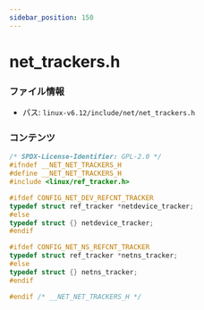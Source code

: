 ```yaml
---
sidebar_position: 150
---
```

# net_trackers.h

### ファイル情報

- パス: `linux-v6.12/include/net/net_trackers.h`

### コンテンツ

```h
/* SPDX-License-Identifier: GPL-2.0 */
#ifndef __NET_NET_TRACKERS_H
#define __NET_NET_TRACKERS_H
#include <linux/ref_tracker.h>

#ifdef CONFIG_NET_DEV_REFCNT_TRACKER
typedef struct ref_tracker *netdevice_tracker;
#else
typedef struct {} netdevice_tracker;
#endif

#ifdef CONFIG_NET_NS_REFCNT_TRACKER
typedef struct ref_tracker *netns_tracker;
#else
typedef struct {} netns_tracker;
#endif

#endif /* __NET_NET_TRACKERS_H */

```
